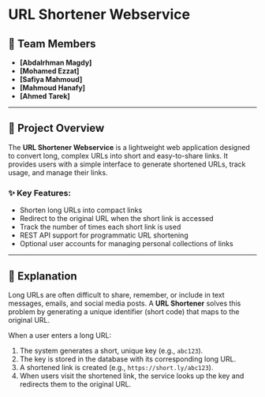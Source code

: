 # URL Shortener Webservice

## 📌 Team Members
- **[Abdalrhman Magdy]** 
- **[Mohamed Ezzat]** 
- **[Safiya Mahmoud]** 
- **[Mahmoud Hanafy]**
- **[Ahmed Tarek]**

---

## 🚀 Project Overview
The **URL Shortener Webservice** is a lightweight web application designed to convert long, complex URLs into short and easy-to-share links. It provides users with a simple interface to generate shortened URLs, track usage, and manage their links.  

### ✨ Key Features:
- Shorten long URLs into compact links  
- Redirect to the original URL when the short link is accessed  
- Track the number of times each short link is used  
- REST API support for programmatic URL shortening  
- Optional user accounts for managing personal collections of links  

---

## 📖 Explanation
Long URLs are often difficult to share, remember, or include in text messages, emails, and social media posts. A **URL Shortener** solves this problem by generating a unique identifier (short code) that maps to the original URL.  

When a user enters a long URL:
1. The system generates a short, unique key (e.g., `abc123`).  
2. The key is stored in the database with its corresponding long URL.  
3. A shortened link is created (e.g., `https://short.ly/abc123`).  
4. When users visit the shortened link, the service looks up the key and redirects them to the original URL.  
